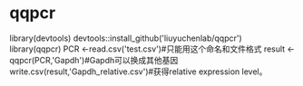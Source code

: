 # qqpcr
library(devtools)
devtools::install_github('liuyuchenlab/qqpcr')
library(qqpcr)
PCR <-read.csv('test.csv')#只能用这个命名和文件格式
result <- qqpcr(PCR,'Gapdh')#Gapdh可以换成其他基因
write.csv(result,'Gapdh_relative.csv')#获得relative expression level。
